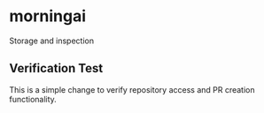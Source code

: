 # morningai
Storage and inspection

## Verification Test
This is a simple change to verify repository access and PR creation functionality.
